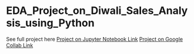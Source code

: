 # EDA_Project_on_Diwali_Sales_Analysis_using_Python

See full project here
[Project on Jupyter Notebook Link](http://localhost:8888/notebooks/Desktop/python_eda_project/Diwali%20Sales%20Analysis.ipynb)
[Project on Google Collab Link](https://colab.research.google.com/drive/1f5-uJaYRZf8rzYAq6rO8ccTc47WgmOxX#scrollTo=1600876a-dfc1-4af1-bb42-c6c22330cdc3)
